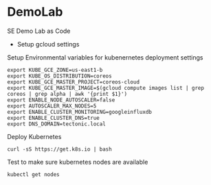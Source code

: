 # DemoLab
SE Demo Lab as Code

* Setup gcloud settings

Setup Environmental variables for kubenernetes deployment settings

```shell
export KUBE_GCE_ZONE=us-east1-b
export KUBE_OS_DISTRIBUTION=coreos
export KUBE_GCE_MASTER_PROJECT=coreos-cloud
export KUBE_GCE_MASTER_IMAGE=$(gcloud compute images list | grep coreos | grep alpha | awk '{print $1}')
export ENABLE_NODE_AUTOSCALER=false
export AUTOSCALER_MAX_NODES=5
export ENABLE_CLUSTER_MONITORING=googleinfluxdb
export ENABLE_CLUSTER_DNS=true
export DNS_DOMAIN=tectonic.local
```

Deploy Kubernetes

``` shell
curl -sS https://get.k8s.io | bash
``` 

Test to make sure kubernetes nodes are available
``` shell 
kubectl get nodes 
```